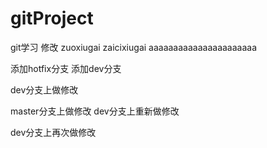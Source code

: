 # gitProject
git学习
修改
zuoxiugai
zaicixiugai
aaaaaaaaaaaaaaaaaaaaaa

添加hotfix分支
添加dev分支

dev分支上做修改


master分支上做修改
dev分支上重新做修改




dev分支上再次做修改
